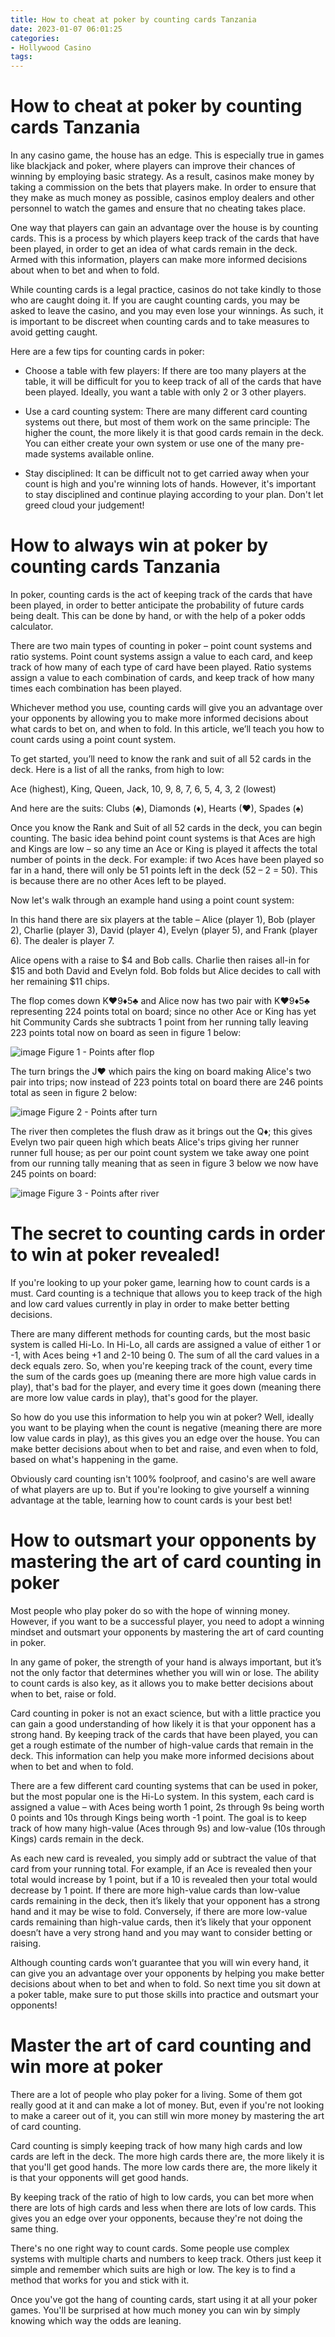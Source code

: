 ```yaml
---
title: How to cheat at poker by counting cards Tanzania 
date: 2023-01-07 06:01:25
categories:
- Hollywood Casino
tags:
---
```



#  How to cheat at poker by counting cards Tanzania 

In any casino game, the house has an edge. This is especially true in games like blackjack and poker, where players can improve their chances of winning by employing basic strategy. As a result, casinos make money by taking a commission on the bets that players make. In order to ensure that they make as much money as possible, casinos employ dealers and other personnel to watch the games and ensure that no cheating takes place.

One way that players can gain an advantage over the house is by counting cards. This is a process by which players keep track of the cards that have been played, in order to get an idea of what cards remain in the deck. Armed with this information, players can make more informed decisions about when to bet and when to fold.

While counting cards is a legal practice, casinos do not take kindly to those who are caught doing it. If you are caught counting cards, you may be asked to leave the casino, and you may even lose your winnings. As such, it is important to be discreet when counting cards and to take measures to avoid getting caught.

Here are a few tips for counting cards in poker: 

- Choose a table with few players: If there are too many players at the table, it will be difficult for you to keep track of all of the cards that have been played. Ideally, you want a table with only 2 or 3 other players.

- Use a card counting system: There are many different card counting systems out there, but most of them work on the same principle: The higher the count, the more likely it is that good cards remain in the deck. You can either create your own system or use one of the many pre-made systems available online.

- Stay disciplined: It can be difficult not to get carried away when your count is high and you're winning lots of hands. However, it's important to stay disciplined and continue playing according to your plan. Don't let greed cloud your judgement!

#  How to always win at poker by counting cards Tanzania 

In poker, counting cards is the act of keeping track of the cards that have been played, in order to better anticipate the probability of future cards being dealt. This can be done by hand, or with the help of a poker odds calculator.

There are two main types of counting in poker – point count systems and ratio systems. Point count systems assign a value to each card, and keep track of how many of each type of card have been played. Ratio systems assign a value to each combination of cards, and keep track of how many times each combination has been played.

Whichever method you use, counting cards will give you an advantage over your opponents by allowing you to make more informed decisions about what cards to bet on, and when to fold. In this article, we’ll teach you how to count cards using a point count system.

To get started, you’ll need to know the rank and suit of all 52 cards in the deck. Here is a list of all the ranks, from high to low:

Ace (highest), King, Queen, Jack, 10, 9, 8, 7, 6, 5, 4, 3, 2 (lowest)

And here are the suits: Clubs (♣), Diamonds (♦), Hearts (♥), Spades (♠)

Once you know the Rank and Suit of all 52 cards in the deck, you can begin counting. The basic idea behind point count systems is that Aces are high and Kings are low – so any time an Ace or King is played it affects the total number of points in the deck. For example: if two Aces have been played so far in a hand, there will only be 51 points left in the deck (52 – 2 = 50). This is because there are no other Aces left to be played.

Now let's walk through an example hand using a point count system:

  In this hand there are six players at the table – Alice (player 1), Bob (player 2), Charlie (player 3), David (player 4), Evelyn (player 5), and Frank (player 6). The dealer is player 7. 

   Alice opens with a raise to $4 and Bob calls. Charlie then raises all-in for $15 and both David and Evelyn fold. Bob folds but Alice decides to call with her remaining $11 chips. 

The flop comes down K♥9♦5♣ and Alice now has two pair with K♥9♦5♣ representing 224 points total on board; since no other Ace or King has yet hit Community Cards she subtracts 1 point from her running tally leaving 223 points total now on board as seen in figure 1 below:

 ![image](https://images-na.ssl-images-amazon.com/images/I/71ZxecnCVDL._UX466_.jpg) Figure 1 - Points after flop

  The turn brings the J♥ which pairs the king on board making Alice's two pair into trips; now instead of 223 points total on board there are 246 points total as seen in figure 2 below:

 ![image](https://images-na.ssl-images-amazon.com/images/I/81%2BftNf4dlL._UX466_.jpg) Figure 2 - Points after turn

   The river then completes the flush draw as it brings out the Q♦; this gives Evelyn two pair queen high which beats Alice's trips giving her runner runner full house; as per our point count system we take away one point from our running tally meaning that as seen in figure 3 below we now have 245 points on board:

![image](https://images-na.ssl-images-amazon.com/images/I/81PzoEKbWzL._UX466_.jpg) Figure 3 - Points after river

#  The secret to counting cards in order to win at poker revealed! 

If you're looking to up your poker game, learning how to count cards is a must. Card counting is a technique that allows you to keep track of the high and low card values currently in play in order to make better betting decisions.

There are many different methods for counting cards, but the most basic system is called Hi-Lo. In Hi-Lo, all cards are assigned a value of either 1 or -1, with Aces being +1 and 2-10 being 0. The sum of all the card values in a deck equals zero. So, when you're keeping track of the count, every time the sum of the cards goes up (meaning there are more high value cards in play), that's bad for the player, and every time it goes down (meaning there are more low value cards in play), that's good for the player.

So how do you use this information to help you win at poker? Well, ideally you want to be playing when the count is negative (meaning there are more low value cards in play), as this gives you an edge over the house. You can make better decisions about when to bet and raise, and even when to fold, based on what's happening in the game.

Obviously card counting isn't 100% foolproof, and casino's are well aware of what players are up to. But if you're looking to give yourself a winning advantage at the table, learning how to count cards is your best bet!

#  How to outsmart your opponents by mastering the art of card counting in poker 

Most people who play poker do so with the hope of winning money. However, if you want to be a successful player, you need to adopt a winning mindset and outsmart your opponents by mastering the art of card counting in poker.

In any game of poker, the strength of your hand is always important, but it’s not the only factor that determines whether you will win or lose. The ability to count cards is also key, as it allows you to make better decisions about when to bet, raise or fold. 

Card counting in poker is not an exact science, but with a little practice you can gain a good understanding of how likely it is that your opponent has a strong hand. By keeping track of the cards that have been played, you can get a rough estimate of the number of high-value cards that remain in the deck. This information can help you make more informed decisions about when to bet and when to fold. 

There are a few different card counting systems that can be used in poker, but the most popular one is the Hi-Lo system. In this system, each card is assigned a value – with Aces being worth 1 point, 2s through 9s being worth 0 points and 10s through Kings being worth -1 point. The goal is to keep track of how many high-value (Aces through 9s) and low-value (10s through Kings) cards remain in the deck. 

As each new card is revealed, you simply add or subtract the value of that card from your running total. For example, if an Ace is revealed then your total would increase by 1 point, but if a 10 is revealed then your total would decrease by 1 point. If there are more high-value cards than low-value cards remaining in the deck, then it’s likely that your opponent has a strong hand and it may be wise to fold. Conversely, if there are more low-value cards remaining than high-value cards, then it’s likely that your opponent doesn’t have a very strong hand and you may want to consider betting or raising. 

Although counting cards won’t guarantee that you will win every hand, it can give you an advantage over your opponents by helping you make better decisions about when to bet and when to fold. So next time you sit down at a poker table, make sure to put those skills into practice and outsmart your opponents!

#  Master the art of card counting and win more at poker

There are a lot of people who play poker for a living. Some of them got really good at it and can make a lot of money. But, even if you're not looking to make a career out of it, you can still win more money by mastering the art of card counting.

Card counting is simply keeping track of how many high cards and low cards are left in the deck. The more high cards there are, the more likely it is that you'll get good hands. The more low cards there are, the more likely it is that your opponents will get good hands.

By keeping track of the ratio of high to low cards, you can bet more when there are lots of high cards and less when there are lots of low cards. This gives you an edge over your opponents, because they're not doing the same thing.

There's no one right way to count cards. Some people use complex systems with multiple charts and numbers to keep track. Others just keep it simple and remember which suits are high or low. The key is to find a method that works for you and stick with it.

Once you've got the hang of counting cards, start using it at all your poker games. You'll be surprised at how much money you can win by simply knowing which way the odds are leaning.